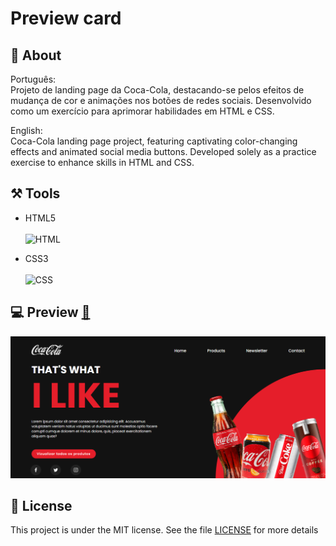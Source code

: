 # Preview card 

## 📌 About ##
 

 Português:  <br>
    Projeto de landing page da Coca-Cola, destacando-se pelos efeitos de mudança de cor e animações nos botões de redes sociais. Desenvolvido como um exercício para aprimorar habilidades em HTML e CSS.

English: <br>
    Coca-Cola landing page project, featuring captivating color-changing effects and animated social media buttons. Developed solely as a practice exercise to enhance skills in HTML and CSS.


## ⚒️ Tools 

- HTML5 <br> <br>
![HTML](https://img.shields.io/badge/-HTML-0D1117?style=for-the-badge&logo=html5&labelColor=0D1117)&nbsp;

- CSS3 <br> <br>
![CSS](https://img.shields.io/badge/-CSS-0D1117?style=for-the-badge&logo=CSS3&logoColor=1572B6&labelColor=0D1117)&nbsp;

## 💻 Preview <a href="https://pceraa.github.io/landingpag01/" target="_blank">🔗</a>

![alt text](image-1.png)

## 📃 License 

This project is under the MIT license. See the file [LICENSE](./LICENSE) for more details
